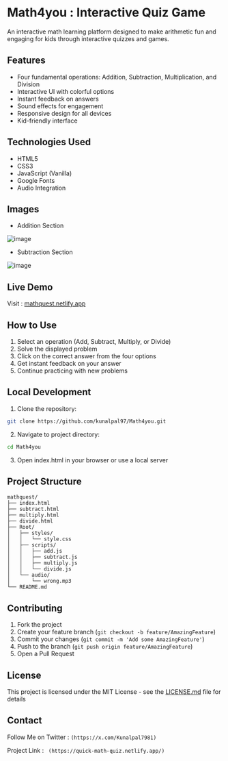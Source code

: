 # Math4you : Interactive Quiz Game

An interactive math learning platform designed to make arithmetic fun and engaging for kids through interactive quizzes and games.

## Features

- Four fundamental operations: Addition, Subtraction, Multiplication, and Division
- Interactive UI with colorful options
- Instant feedback on answers
- Sound effects for engagement
- Responsive design for all devices
- Kid-friendly interface

## Technologies Used

- HTML5
- CSS3
- JavaScript (Vanilla)
- Google Fonts
- Audio Integration

## Images 
- Addition Section
  
![image](https://github.com/user-attachments/assets/6ebbc3fa-6ca5-4a24-9367-cb7cfe00d7bd)

- Subtraction Section
  
![image](https://github.com/user-attachments/assets/2d83a535-e7ce-4ffe-b605-f9c57463c7f5)


## Live Demo


Visit : [mathquest.netlify.app](https://quick-math-quiz.netlify.app/)

## How to Use

1. Select an operation (Add, Subtract, Multiply, or Divide)
2. Solve the displayed problem
3. Click on the correct answer from the four options
4. Get instant feedback on your answer
5. Continue practicing with new problems

## Local Development

1. Clone the repository:
```bash
git clone https://github.com/kunalpal97/Math4you.git
```

2. Navigate to project directory:
```bash
cd Math4you
```

3. Open index.html in your browser or use a local server

## Project Structure

```
mathquest/
├── index.html
├── subtract.html
├── multiply.html
├── divide.html
├── Root/
│   ├── styles/
│   │   └── style.css
│   ├── scripts/
│   │   ├── add.js
│   │   ├── subtract.js
│   │   ├── multiply.js
│   │   └── divide.js
│   └── audio/
│       └── wrong.mp3
└── README.md
```

## Contributing

1. Fork the project
2. Create your feature branch (`git checkout -b feature/AmazingFeature`)
3. Commit your changes (`git commit -m 'Add some AmazingFeature'`)
4. Push to the branch (`git push origin feature/AmazingFeature`)
5. Open a Pull Request

## License

This project is licensed under the MIT License - see the [LICENSE.md](LICENSE.md) file for details

## Contact

Follow Me on Twitter : ``` (https://x.com/Kunalpal7981) ```

Project Link : ```  (https://quick-math-quiz.netlify.app/) ```
